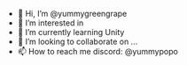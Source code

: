 - 👋 Hi, I’m @yummygreengrape
- 👀 I’m interested in 
- 🌱 I’m currently learning Unity
- 💞️ I’m looking to collaborate on ...
- 📫 How to reach me discord: @yummypopo

<!---
yummygreengrape/yummygreengrape is a ✨ special ✨ repository because its `README.md` (this file) appears on your GitHub profile.
You can click the Preview link to take a look at your changes.
--->
